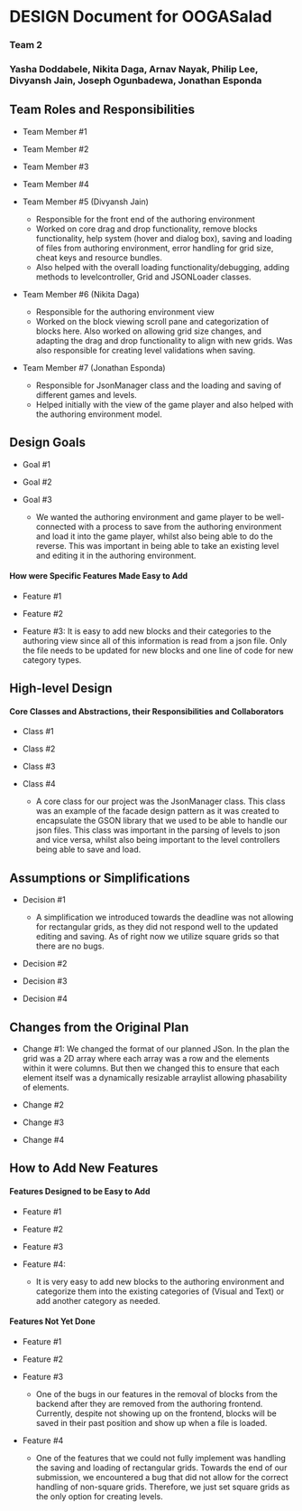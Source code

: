 # DESIGN Document for OOGASalad

### Team 2

### Yasha Doddabele, Nikita Daga, Arnav Nayak, Philip Lee, Divyansh Jain, Joseph Ogunbadewa, Jonathan Esponda

## Team Roles and Responsibilities

* Team Member #1

* Team Member #2

* Team Member #3

* Team Member #4

* Team Member #5 (Divyansh Jain)
    * Responsible for the front end of the authoring environment 
    * Worked on core drag and drop functionality, remove blocks functionality, help system (hover and dialog box),
      saving and loading of files from authoring environment, error handling for grid size, cheat keys and resource bundles.
    * Also helped with the overall loading functionality/debugging, adding methods to levelcontroller, Grid and JSONLoader classes.
    

* Team Member #6 (Nikita Daga)
    * Responsible for the authoring environment view
    * Worked on the block viewing scroll pane and categorization of blocks here. Also worked on
      allowing
      grid size changes, and adapting the drag and drop functionality to align with new grids. Was
      also
      responsible for creating level validations when saving.

* Team Member #7 (Jonathan Esponda)
    * Responsible for JsonManager class and the loading and saving of different games and levels.
    * Helped initially with the view of the game player and also helped with the authoring
      environment
      model.

## Design Goals

* Goal #1

* Goal #2

* Goal #3
    * We wanted the authoring environment and game player to be well-connected with a process to
      save
      from the authoring environment and load it into the game player, whilst also being able to do
      the reverse. This was important in being able to take an existing level and editing it in the
      authoring environment.

#### How were Specific Features Made Easy to Add

* Feature #1

* Feature #2

* Feature #3: It is easy to add new blocks and their categories to the authoring view since all
  of this information is read from a json file. Only the file needs to be updated for new blocks and
  one line of code for new category types.

## High-level Design

#### Core Classes and Abstractions, their Responsibilities and Collaborators

* Class #1

* Class #2

* Class #3

* Class #4
    * A core class for our project was the JsonManager class. This class was an example of the
      facade design pattern as it was created to encapsulate the GSON library that we used to be
      able to handle our json files. This class was important in the parsing of levels to json and
      vice versa, whilst also being important to the level controllers being able to save and load.

## Assumptions or Simplifications

* Decision #1
    * A simplification we introduced towards the deadline was not allowing for rectangular grids, as
      they did not respond well to the updated editing and saving. As of right now we utilize square
      grids so that there are no bugs.

* Decision #2

* Decision #3

* Decision #4

## Changes from the Original Plan

* Change #1: We changed the format of our planned JSon. In the plan the grid was a 2D array where
  each array was a row and the elements within it were columns. But then we changed this to ensure
  that each element itself was a dynamically resizable arraylist allowing phasability of elements.

* Change #2

* Change #3

* Change #4

## How to Add New Features

#### Features Designed to be Easy to Add

* Feature #1

* Feature #2

* Feature #3

* Feature #4:
    * It is very easy to add new blocks to the authoring environment and categorize them into the
      existing categories of (Visual and Text) or add another category as needed.

#### Features Not Yet Done

* Feature #1

* Feature #2

* Feature #3
    * One of the bugs in our features in the removal of blocks from the backend after they are
      removed from the authoring frontend. Currently, despite not showing up on the frontend, blocks
      will be saved in their past position and show up when a file is loaded.

* Feature #4
    * One of the features that we could not fully implement was handling the saving and loading of
      rectangular grids. Towards the end of our submission, we encountered a bug that did not allow
      for the correct handling of non-square grids. Therefore, we just set square grids as the only
      option for creating levels.
 